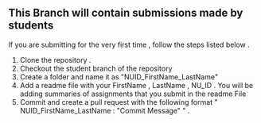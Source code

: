 ## This Branch will contain submissions made by students 
 
If you are submitting for the very first time , follow the steps listed below .

1. Clone the repository .
2. Checkout the student branch of the repository 
3. Create a folder and name it as "NUID_FirstName_LastName"
4. Add a readme file with your FirstName , LastName , NU_ID . You will be adding summaries of assignments that you submit in the readme     File 
5. Commit and create a pull request with the following format " NUID_FirstName_LastName : "Commit Message" " . 



 

